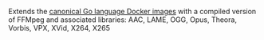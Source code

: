 Extends the [canonical Go language Docker images](https://hub.docker.com/_/golang/) with a compiled version of FFMpeg and associated libraries:  AAC, LAME, OGG, Opus, Theora, Vorbis, VPX, XVid, X264, X265
